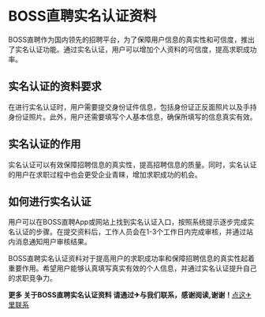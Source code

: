 # BOSS直聘实名认证资料

BOSS直聘作为国内领先的招聘平台，为了保障用户信息的真实性和可信度，推出了实名认证功能。通过实名认证，用户可以增加个人资料的可信度，提高求职成功率。

## 实名认证的资料要求

在进行实名认证时，用户需要提交身份证件信息，包括身份证正反面照片以及手持身份证照片。此外，用户还需要填写个人基本信息，确保所填写的信息真实有效。

## 实名认证的作用

实名认证可以有效保障招聘信息的真实性，提高招聘信息的质量。同时，实名认证的用户在求职过程中也会更受企业青睐，增加求职成功的机会。

## 如何进行实名认证

用户可以在BOSS直聘App或网站上找到实名认证入口，按照系统提示逐步完成实名认证的步骤。在提交资料后，工作人员会在1-3个工作日内完成审核，并通过站内消息通知用户审核结果。

BOSS直聘实名认证资料对于提高用户的求职成功率和保障招聘信息的真实性起着重要作用。希望用户能够认真填写真实有效的个人信息，并通过实名认证提升自己的求职竞争力。

**更多 关于BOSS直聘实名认证资料 请通过✈与我们联系，感谢阅读,谢谢！**[点这✈里联系](https://add.k02.cc)